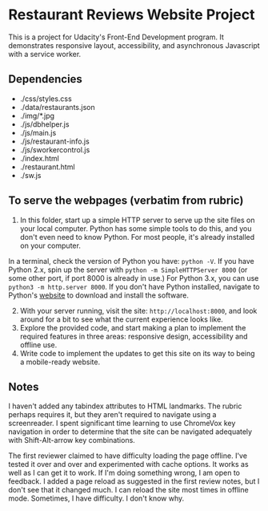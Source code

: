 # Restaurant Reviews Website Project

This is a project for Udacity's Front-End Development program.  It demonstrates responsive layout, accessibility, and asynchronous Javascript with a service worker.

## Dependencies

*   ./css/styles.css
*   ./data/restaurants.json
*   ./img/*.jpg
*   ./js/dbhelper.js
*   ./js/main.js
*   ./js/restaurant-info.js
*   ./js/sworkercontrol.js
*   ./index.html
*   ./restaurant.html
*   ./sw.js


## To serve the webpages (verbatim from rubric)

1. In this folder, start up a simple HTTP server to serve up the site files on your local computer. Python has some simple tools to do this, and you don't even need to know Python. For most people, it's already installed on your computer. 

In a terminal, check the version of Python you have: `python -V`. If you have Python 2.x, spin up the server with `python -m SimpleHTTPServer 8000` (or some other port, if port 8000 is already in use.) For Python 3.x, you can use `python3 -m http.server 8000`. If you don't have Python installed, navigate to Python's [website](https://www.python.org/) to download and install the software.

2. With your server running, visit the site: `http://localhost:8000`, and look around for a bit to see what the current experience looks like.
3. Explore the provided code, and start making a plan to implement the required features in three areas: responsive design, accessibility and offline use.
4. Write code to implement the updates to get this site on its way to being a mobile-ready website.

##  Notes

I haven't added any tabindex attributes to HTML landmarks.  The rubric perhaps requires it, but they aren't required to navigate using a screenreader.  I spent significant time learning to use ChromeVox key navigation in order to determine that the site can be navigated adequately with Shift-Alt-arrow key combinations.

The first reviewer claimed to have difficulty loading the page offline.  I've tested it over and over and experimented with cache options.  It works as well as I can get it to work.  If I'm doing something wrong, I am open to feedback.  I added a page reload as suggested in the first review notes, but I don't see that it changed much.  I can reload the site most times in offline mode.  Sometimes, I have difficulty.  I don't know why.



